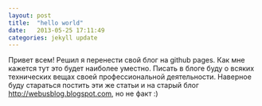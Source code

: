 ```yaml
---
layout: post
title:  "hello world"
date:   2013-05-25 17:11:49
categories: jekyll update
---
```


Привет всем!
Решил я перенести свой блог на github pages. Как мне кажется тут это будет наиболее уместно.
Писать в блоге буду о всяких технических вещах своей профессиональной деятельности.
Наверное буду стараться постить эти же статьи и на старый блог http://webusblog.blogspot.com, но не факт :)
